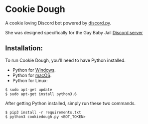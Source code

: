 # Cookie Dough

A cookie loving Discord bot powered by [discord.py](https://github.com/Rapptz/discord.py).

She was designed specifically for the Gay Baby Jail [Discord server](https://discord.gg/abdl)


## Installation: 
To run Cookie Dough, you'll need to have Python installed. 
* Python for [Windows](https://www.python.org/downloads/windows/).
* Python for [macOS](https://docs.python-guide.org/starting/install3/osx/).
* Python for Linux:
```
$ sudo apt-get update
$ sudo apt-get install python3.6
```

After getting Python installed, simply run these two commands. 

```
$ pip3 install -r requirements.txt
$ python3 cookiedough.py <BOT_TOKEN>
```


